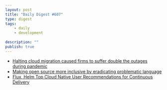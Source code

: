 ```yaml
---
layout: post
title: "Daily Digest #607"
type: digest
tags: 
    - daily
    - development
    
description: ""
publish: true
---
```


- [Halting cloud migration caused firms to suffer double the outages during pandemic](https://www.itproportal.com/news/halting-cloud-migration-caused-firms-to-suffer-double-the-outages-during-pandemic/)
- [Making open source more inclusive by eradicating problematic language](https://www.redhat.com/en/blog/making-open-source-more-inclusive-eradicating-problematic-language)
- [Flux, Helm Top Cloud Native User Recommendations for Continuous Delivery](https://thenewstack.io/flux-helm-top-cloud-native-user-recommendations-for-continuous-delivery-technologies/)
